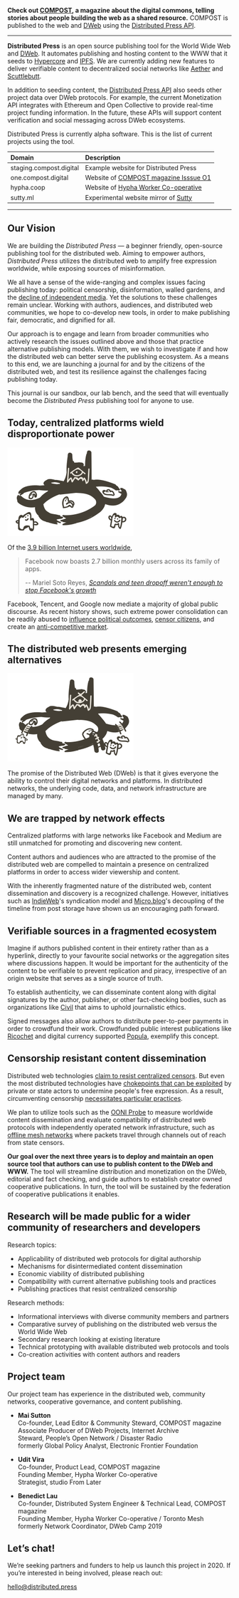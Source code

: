 **Check out [COMPOST](https://compost.digital), a magazine about the digital commons, telling stories about people building the web as a shared resource.** COMPOST is published to the web and [DWeb](https://getdweb.net) using the [Distributed Press API](https://github.com/hyphacoop/api.distributed.press).

---

**Distributed Press** is an open source publishing tool for the World Wide Web and [DWeb](https://getdweb.net). It automates publishing and hosting content to the WWW that it seeds to [Hypercore](https://hypercore-protocol.org/) and [IPFS](https://ipfs.io). We are currently adding new features to deliver verifiable content to decentralized social networks like [Aether](https://getaether.net/) and [Scuttlebutt](https://scuttlebutt.nz/).

In addition to seeding content, the [Distributed Press API](https://github.com/hyphacoop/api.distributed.press) also seeds other project data over DWeb protocols. For example, the current Monetization API integrates with Ethereum and Open Collective to provide real-time project funding information. In the future, these APIs will support content verification and social messaging across DWeb ecosystems.

Distributed Press is currently alpha software. This is the list of current projects using the tool.

| Domain                  | Description |
|:------------------------|:------------|
| staging.compost.digital | Example website for Distributed Press |
| one.compost.digital     | Website of [COMPOST magazine Isssue O1](https://one.compost.digital) |
| hypha.coop              | Website of [Hypha Worker Co-operative](https://hypha.coop) |
| sutty.ml                | Experimental website mirror of [Sutty](https://sutty.nl/en/) |

---

## Our Vision

We are building the _Distributed Press_ — a beginner friendly, open-source publishing tool for the distributed web. Aiming to empower authors, _Distributed Press_ utilizes the distributed web to amplify free expression worldwide, while exposing sources of misinformation.

We all have a sense of the wide-ranging and complex issues facing publishing today: political censorship, disinformation, walled gardens, and the [decline of independent media][decline of independent media]. Yet the solutions to these challenges remain unclear. Working with authors, audiences, and distributed web communities, we hope to co-develop new tools, in order to make publishing fair, democratic, and dignified for all.

Our approach is to engage and learn from broader communities who actively research the issues outlined above and those that practice alternative publishing models. With them, we wish to investigate if and how the distributed web can better serve the publishing ecosystem. As a means to this end, we are launching a journal for and by the citizens of the distributed web, and test its resilience against the challenges facing publishing today.

This journal is our sandbox, our lab bench, and the seed that will eventually become the _Distributed Press_ publishing tool for anyone to use.

[decline of independent media]: https://www.cima.ned.org/publication/confronting-the-crisis-in-independent-media/

## Today, centralized platforms wield disproportionate power

![distributed-press-0](img/distributed-press-0.svg)

Of the [3.9 billion Internet users worldwide][3.9 billion Internet users worldwide],

>Facebook now boasts 2.7 billion monthly users across its family of apps.
>
> -- Mariel Soto Reyes, _[Scandals and teen dropoff weren't enough to stop Facebook's growth][Scandals and teen dropoff weren't enough to stop Facebook's growth]_

Facebook, Tencent, and Google now mediate a majority of global public discourse. As recent history shows, such extreme power consolidation can be readily abused to [influence political outcomes][influence political outcomes], [censor citizens][censor citizens], and create an [anti-competitive market][anti-competitive market].

[3.9 billion Internet users worldwide]: https://www.statista.com/topics/1145/internet-usage-worldwide/
[Scandals and teen dropoff weren't enough to stop Facebook's growth]: https://www.businessinsider.com/facebook-grew-monthly-average-users-in-q1-2019-4
[censor citizens]: https://citizenlab.ca/tag/wechat/
[influence political outcomes]: https://en.wikipedia.org/wiki/Facebook%E2%80%93Cambridge_Analytica_data_scandal
[anti-competitive market]: https://ec.europa.eu/commission/presscorner/detail/en/IP_19_1770

## The distributed web presents emerging alternatives

![distributed-press-1](img/distributed-press-1.svg)

The promise of the Distributed Web (DWeb) is that it gives everyone the ability to control their digital networks and platforms. In distributed networks, the underlying code, data, and network infrastructure are managed by many. 

## We are trapped by network effects

Centralized platforms with large networks like Facebook and Medium are still unmatched for promoting and discovering new content.

Content authors and audiences who are attracted to the promise of the distributed web are compelled to maintain a presence on centralized platforms in order to access wider viewership and content.

With the inherently fragmented nature of the distributed web, content dissemination and discovery is a recognized challenge. However, initiatives such as [IndieWeb][IndieWeb]'s syndication model and [Micro.blog][Micro.blog]'s decoupling of the timeline from post storage have shown us an encouraging path forward.

[IndieWeb]: https://indieweb.org
[Micro.blog]: https://micro.blog

## Verifiable sources in a fragmented ecosystem

Imagine if authors published content in their entirety rather than as a hyperlink, directly to your favourite social networks or the aggregation sites where discussions happen. It would be important for the authenticity of the content to be verifiable to prevent replication and piracy, irrespective of an origin website that serves as a single source of truth.

To establish authenticity, we can disseminate content along with digital signatures by the author, publisher, or other fact-checking bodies, such as organizations like [Civil][Civil] that aims to uphold journalistic ethics.

Signed messages also allow authors to distribute peer-to-peer payments in order to crowdfund their work. Crowdfunded public interest publications like [Ricochet][Ricochet] and digital currency supported [Popula][Popula], exemplify this concept.

[Civil]: https://civil.co
[Ricochet]: https://ricochet.media
[Popula]: https://popula.com

## Censorship resistant content dissemination

Distributed web technologies [claim to resist centralized censors][claim to resist centralized censors]. But even the most distributed technologies have [chokepoints that can be exploited][chokepoints that can be exploited] by private or state actors to undermine people's free expression. As a result, circumventing censorship [necessitates particular practices][necessitates particular practices].

We plan to utilize tools such as the [OONI Probe][OONI Probe] to measure worldwide content dissemination and evaluate compatibility of distributed web protocols with independently operated network infrastructure, such as [offline mesh networks][offline mesh networks] where packets travel through channels out of reach from state censors.

[claim to resist centralized censors]: https://ipfs.io/blog/24-uncensorable-wikipedia/
[chokepoints that can be exploited]: https://github.com/ipfs/ipfs/issues/419
[necessitates particular practices]: https://github.com/ipfs/notes/issues/281
[OONI Probe]: https://ooni.org/nettest/
[offline mesh networks]: https://edgeryders.eu/t/a-radically-new-internet-a-study-on-p2p-protocols-and-mesh-networks/9802

**Our goal over the next three years is to deploy and maintain an open source tool that authors can use to publish content to the DWeb and WWW.** The tool will streamline distribution and monetization on the DWeb, editorial and fact checking, and guide authors to establish creator owned cooperative publications. In turn, the tool will be sustained by the federation of cooperative publications it enables.


## Research will be made public for a wider community of researchers and developers

Research topics:
- Applicability of distributed web protocols for digital authorship
- Mechanisms for disintermediated content dissemination
- Economic viability of distributed publishing
- Compatibility with current alternative publishing tools and practices
- Publishing practices that resist centralized censorship

Research methods:
- Informational interviews with diverse community members and partners
- Comparative survey of publishing on the distributed web versus the World Wide Web
- Secondary research looking at existing literature
- Technical prototyping with available distributed web protocols and tools
- Co-creation activities with content authors and readers

## Project team
Our project team has experience in the distributed web, community networks, cooperative governance, and content publishing. 

- **Mai Sutton**  
Co-founder, Lead Editor & Community Steward, COMPOST magazine  
Associate Producer of DWeb Projects, Internet Archive  
Steward, People’s Open Network / Disaster Radio  
formerly Global Policy Analyst, Electronic Frontier Foundation  

- **Udit Vira**  
Co-founder, Product Lead, COMPOST magazine  
Founding Member, Hypha Worker Co-operative   
Strategist, studio From Later  

- **Benedict Lau**  
Co-founder, Distributed System Engineer & Technical Lead, COMPOST magazine      
Founding Member, Hypha Worker Co-operative / Toronto Mesh   
formerly Network Coordinator, DWeb Camp 2019  


## Let’s chat!
We’re seeking partners and funders to help us launch this project in 2020. If you’re interested in being involved, please reach out: 

[hello@distributed.press][hello@distributed.press]

[hello@distributed.press]: mailto:hello@distributed.press
